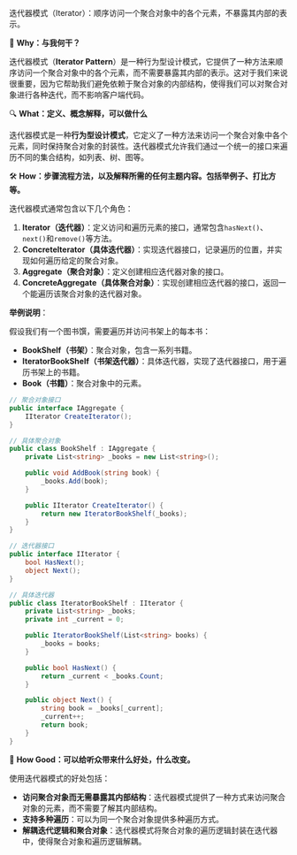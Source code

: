 ﻿  迭代器模式（Iterator）：顺序访问一个聚合对象中的各个元素，不暴露其内部的表示。

  🌟 **Why：与我何干？**

迭代器模式（**Iterator Pattern**）是一种行为型设计模式，它提供了一种方法来顺序访问一个聚合对象中的各个元素，而不需要暴露其内部的表示。这对于我们来说很重要，因为它帮助我们避免依赖于聚合对象的内部结构，使得我们可以对聚合对象进行各种迭代，而不影响客户端代码。

🔍 **What：定义、概念解释，可以做什么**

迭代器模式是一种**行为型设计模式**，它定义了一种方法来访问一个聚合对象中各个元素，同时保持聚合对象的封装性。迭代器模式允许我们通过一个统一的接口来遍历不同的集合结构，如列表、树、图等。

🛠️ **How：步骤流程方法，以及解释所需的任何主题内容。包括举例子、打比方等。**

迭代器模式通常包含以下几个角色：

1. **Iterator（迭代器）**：定义访问和遍历元素的接口，通常包含`hasNext()`、`next()`和`remove()`等方法。
2. **ConcreteIterator（具体迭代器）**：实现迭代器接口，记录遍历的位置，并实现如何遍历给定的聚合对象。
3. **Aggregate（聚合对象）**：定义创建相应迭代器对象的接口。
4. **ConcreteAggregate（具体聚合对象）**：实现创建相应迭代器的接口，返回一个能遍历该聚合对象的迭代器对象。

**举例说明**：

假设我们有一个图书馔，需要遍历并访问书架上的每本书：

- **BookShelf（书架）**：聚合对象，包含一系列书籍。
- **IteratorBookShelf（书架迭代器）**：具体迭代器，实现了迭代器接口，用于遍历书架上的书籍。
- **Book（书籍）**：聚合对象中的元素。

```csharp
// 聚合对象接口
public interface IAggregate {
    IIterator CreateIterator();
}

// 具体聚合对象
public class BookShelf : IAggregate {
    private List<string> _books = new List<string>();

    public void AddBook(string book) {
        _books.Add(book);
    }

    public IIterator CreateIterator() {
        return new IteratorBookShelf(_books);
    }
}

// 迭代器接口
public interface IIterator {
    bool HasNext();
    object Next();
}

// 具体迭代器
public class IteratorBookShelf : IIterator {
    private List<string> _books;
    private int _current = 0;

    public IteratorBookShelf(List<string> books) {
        _books = books;
    }

    public bool HasNext() {
        return _current < _books.Count;
    }

    public object Next() {
        string book = _books[_current];
        _current++;
        return book;
    }
}
```

🎯 **How Good：可以给听众带来什么好处，什么改变。**

使用迭代器模式的好处包括：

- **访问聚合对象而无需暴露其内部结构**：迭代器模式提供了一种方式来访问聚合对象的元素，而不需要了解其内部结构。
- **支持多种遍历**：可以为同一个聚合对象提供多种遍历方式。
- **解耦迭代逻辑和聚合对象**：迭代器模式将聚合对象的遍历逻辑封装在迭代器中，使得聚合对象和遍历逻辑解耦。
